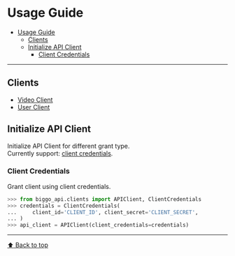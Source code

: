 # Usage Guide
- [Usage Guide](#usage-guide)
  - [Clients](#clients)
  - [Initialize API Client](#initialize-api-client)
    - [Client Credentials](#client-credentials)

---
## Clients
- [Video Client](video.md)
- [User Client](user.md)

## Initialize API Client
Initialize API Client for different grant type.  
Currently support: [client credentials](#client-credentials).
### Client Credentials  
Grant client using client credentials.
```Python
>>> from biggo_api.clients import APIClient, ClientCredentials
>>> credentials = ClientCredentials(
...     client_id='CLIENT_ID', client_secret='CLIENT_SECRET',
... )
>>> api_client = APIClient(client_credentials=credentials)
```

---
[ :arrow_up: Back to top](#usage-guide)